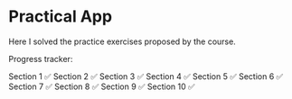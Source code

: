 # Practical App

Here I solved the practice exercises proposed by the course.

Progress tracker:

Section 1 ✅
Section 2 ✅
Section 3 ✅
Section 4 ✅
Section 5 ✅
Section 6 ✅
Section 7 ✅
Section 8 ✅
Section 9 ✅
Section 10 ✅